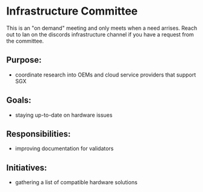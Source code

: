 <slim-column>

# Infrastructure Committee

This is an "on demand" meeting and only meets when a need arrises. Reach out to Ian on the discords infrastructure channel if you have a request from the committee.

## Purpose:
* coordinate research into OEMs and cloud service providers that support SGX

## Goals:
* staying up-to-date on hardware issues

## Responsibilities:
* improving documentation for validators

## Initiatives:
* gathering a list of compatible hardware solutions

</slim-column>
